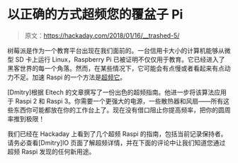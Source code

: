 # 以正确的方式超频您的覆盆子 Pi

> 原文：<https://hackaday.com/2018/01/16/__trashed-5/>

树莓派是作为一个教育平台出现在我们面前的。一台信用卡大小的计算机能够从微型 SD 卡上运行 Linux，Raspberry Pi 已被证明不仅仅用于教育。它已经进入了黑客世界的每一个角落。然而，在某些情况下，它可能会有点慢或者看起来有点动力不足。加速 Raspi 的一个方法是[超频它](https://hackaday.io/project/29898-boost-your-raspberry-pi-in-minutes)。

[Dmitry]根据 Eltech 的文章撰写了一份出色的超频指南。他进一步将该算法应用于 Raspi 2 和 Raspi 3。你需要一个更强大的电源，一些散热器和风扇——所有这些东西你可能都放在你的工作台上了。现在没有借口阻止你提高频率，把你的圆周率推到极限！

我们已经在 Hackaday 上看到了几个超频 Raspi 的指南，包括当前记录保持者。请务必查看[Dmitry]IO 页面了解超频详情，并在下面的评论中让我们知道您通过超频 Raspi 发现的任何新用途。